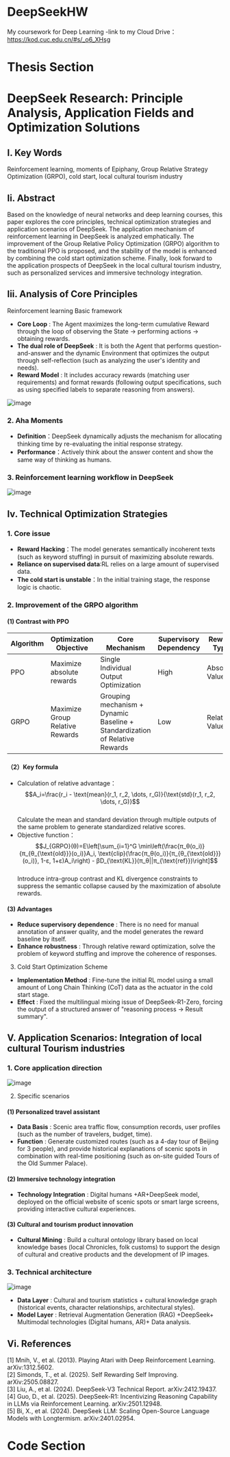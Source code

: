 # DeepSeekHW
My coursework for Deep Learning
-link to my Cloud Drive：https://kod.cuc.edu.cn/#s/_o6_XHsg

# Thesis Section
# DeepSeek Research: Principle Analysis, Application Fields and Optimization Solutions

## I. Key Words
Reinforcement learning, moments of Epiphany, Group Relative Strategy Optimization (GRPO), cold start, local cultural tourism industry

## Ii. Abstract
Based on the knowledge of neural networks and deep learning courses, this paper explores the core principles, technical optimization strategies and application scenarios of DeepSeek. The application mechanism of reinforcement learning in DeepSeek is analyzed emphatically. The improvement of the Group Relative Policy Optimization (GRPO) algorithm to the traditional PPO is proposed, and the stability of the model is enhanced by combining the cold start optimization scheme. Finally, look forward to the application prospects of DeepSeek in the local cultural tourism industry, such as personalized services and immersive technology integration.

## Iii. Analysis of Core Principles
Reinforcement learning Basic framework
- **Core Loop** : The Agent maximizes the long-term cumulative Reward through the loop of observing the State → performing actions → obtaining rewards.
- **The dual role of DeepSeek** : It is both the Agent that performs question-and-answer and the dynamic Environment that optimizes the output through self-reflection (such as analyzing the user's identity and needs).
- **Reward Model** : It includes accuracy rewards (matching user requirements) and format rewards (following output specifications, such as using specified labels to separate reasoning from answers).

![image](src_img/RL.drawio.svg)

### 2. Aha Moments
- **Definition**：DeepSeek dynamically adjusts the mechanism for allocating thinking time by re-evaluating the initial response strategy.
- **Performance**：Actively think about the answer content and show the same way of thinking as humans.

### 3. Reinforcement learning workflow in DeepSeek
![image](src_img/RL_par1.drawio.svg)


## Iv. Technical Optimization Strategies
### 1. Core issue
- **Reward Hacking**：The model generates semantically incoherent texts (such as keyword stuffing) in pursuit of maximizing absolute rewards.
- **Reliance on supervised data**:RL relies on a large amount of supervised data.
- **The cold start is unstable**：In the initial training stage, the response logic is chaotic.

### 2. Improvement of the GRPO algorithm
#### (1) Contrast with PPO
| Algorithm | Optimization Objective | Core Mechanism | Supervisory Dependency | Reward Type |
|---|---|---|---|---|
|PPO| Maximize absolute rewards | Single Individual Output Optimization | High | Absolute Value |
|GRPO| Maximize Group Relative Rewards | Grouping mechanism + Dynamic Baseline + Standardization of Relative Rewards | Low | Relative Value |

#### （2）Key formula
- Calculation of relative advantage：  
$$A_i=\frac{r_i - \text{mean}(r_1, r_2, \dots, r_G)}{\text{std}(r_1, r_2, \dots, r_G)}$$  
Calculate the mean and standard deviation through multiple outputs of the same problem to generate standardized relative scores.
- Objective function：  
$$J_{GRPO}(θ)=E\left[\sum_{i=1}^G \min\left(\frac{π_θ(o_i)}{π_{θ_{\text{old}}}(o_i)}A_i, \text{clip}(\frac{π_θ(o_i)}{π_{θ_{\text{old}}}(o_i)}, 1-ε, 1+ε)A_i\right) - βD_{\text{KL}}(π_θ||π_{\text{ref}})\right]$$  
Introduce intra-group contrast and KL divergence constraints to suppress the semantic collapse caused by the maximization of absolute rewards.

#### (3) Advantages
- **Reduce supervisory dependence** : There is no need for manual annotation of answer quality, and the model generates the reward baseline by itself.
- **Enhance robustness** : Through relative reward optimization, solve the problem of keyword stuffing and improve the coherence of responses.

3. Cold Start Optimization Scheme
- **Implementation Method** : Fine-tune the initial RL model using a small amount of Long Chain Thinking (CoT) data as the actuator in the cold start stage.
- **Effect** : Fixed the multilingual mixing issue of DeepSeek-R1-Zero, forcing the output of a structured answer of "reasoning process → Result summary".


## V. Application Scenarios: Integration of local cultural Tourism industries
### 1. Core application direction
![image](src_img/Application_prospects,.drawio.svg)

2. Specific scenarios
#### (1) Personalized travel assistant
- **Data Basis** : Scenic area traffic flow, consumption records, user profiles (such as the number of travelers, budget, time).
- **Function** : Generate customized routes (such as a 4-day tour of Beijing for 3 people), and provide historical explanations of scenic spots in combination with real-time positioning (such as on-site guided Tours of the Old Summer Palace).

#### (2) Immersive technology integration
- **Technology Integration** : Digital humans +AR+DeepSeek model, deployed on the official website of scenic spots or smart large screens, providing interactive cultural experiences.

#### (3) Cultural and tourism product innovation
- **Cultural Mining** : Build a cultural ontology library based on local knowledge bases (local Chronicles, folk customs) to support the design of cultural and creative products and the development of IP images.

### 3. Technical architecture
![image](src_img/Application_technology.drawio.svg)
- **Data Layer** : Cultural and tourism statistics + cultural knowledge graph (historical events, character relationships, architectural styles).
- **Model Layer** : Retrieval Augmentation Generation (RAG) +DeepSeek+ Multimodal technologies (Digital humans, AR)+ Data analysis.


## Vi. References
[1] Mnih, V., et al. (2013). Playing Atari with Deep Reinforcement Learning. arXiv:1312.5602.  
[2] Simonds, T., et al. (2025). Self Rewarding Self Improving. arXiv:2505.08827.  
[3] Liu, A., et al. (2024). DeepSeek-V3 Technical Report. arXiv:2412.19437.  
[4] Guo, D., et al. (2025). DeepSeek-R1: Incentivizing Reasoning Capability in LLMs via Reinforcement Learning. arXiv:2501.12948.  
[5] Bi, X., et al. (2024). DeepSeek LLM: Scaling Open-Source Language Models with Longtermism. arXiv:2401.02954.

# Code Section

